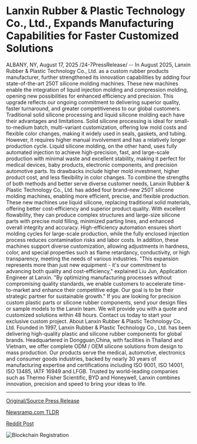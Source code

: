 # Lanxin Rubber &amp; Plastic Technology Co., Ltd., Expands Manufacturing Capabilities for Faster Customized Solutions

ALBANY, NY, August 17, 2025 /24-7PressRelease/ -- In August 2025, Lanxin Rubber & Plastic Technology Co., Ltd. as a custom rubber products manufacturer, further strengthened its innovation capabilities by adding four state-of-the-art 250T silicone molding machines. These new machines enable the integration of liquid injection molding and compression molding, opening new possibilities for enhanced efficiency and precision. This upgrade reflects our ongoing commitment to delivering superior quality, faster turnaround, and greater competitiveness to our global customers.  Traditional solid silicone processing and liquid silicone molding each have their advantages and limitations. Solid silicone processing is ideal for small-to-medium batch, multi-variant customization, offering low mold costs and flexible color changes, making it widely used in seals, gaskets, and tubing. However, it requires higher manual involvement and has a relatively longer production cycle. Liquid silicone molding, on the other hand, uses fully automated injection to achieve high-precision, fast, and large-scale production with minimal waste and excellent stability, making it perfect for medical devices, baby products, electronic components, and precision automotive parts. Its drawbacks include higher mold investment, higher product cost, and less flexibility in color changes. To combine the strengths of both methods and better serve diverse customer needs, Lanxin Rubber & Plastic Technology Co., Ltd. has added four brand-new 250T silicone molding machines, enabling more efficient, precise, and flexible production.   These new machines use liquid silicone, replacing traditional solid materials, offering better cost-efficiency and superior product quality. With excellent flowability, they can produce complex structures and large-size silicone parts with precise mold filling, minimized parting lines, and enhanced overall integrity and accuracy. High-efficiency automation ensures short molding cycles for large-scale production, while the fully enclosed injection process reduces contamination risks and labor costs. In addition, these machines support diverse customization, allowing adjustments in hardness, color, and special properties such as flame retardancy, conductivity, or high transparency, meeting the needs of various industries.  "This expansion represents more than just new equipment - it's our commitment to advancing both quality and cost-efficiency," explained Liu Jun, Application Engineer at Lanxin. "By optimizing manufacturing processes without compromising quality standards, we enable customers to accelerate time-to-market and enhance their competitive edge. Our goal is to be their strategic partner for sustainable growth."  If you are looking for precision custom plastic parts or silicone rubber components, send your design files or sample models to the Lanxin team. We will provide you with a quote and customized solutions within 48 hours. Contact us today to start your exclusive custom project.  About Lanxin Rubber & Plastic Technology Co., Ltd. Founded in 1997, Lanxin Rubber & Plastic Technology Co., Ltd. has been delivering high-quality plastic and silicone rubber components for global brands. Headquartered in Dongguan,China, with facilities in Thailand and Vietnam, we offer complete ODM / OEM silicone solutions from design to mass production. Our products serve the medical, automotive, electronics and consumer goods industries, backed by nearly 30 years of manufacturing expertise and certifications including ISO 9001, ISO 14001, ISO 13485, IATF 16949 and LFGB. Trusted by world-leading companies such as Thermo Fisher Scientific, BYD and Honeywell, Lanxin combines innovation, precision and speed to bring your ideas to life. 

---

[Original/Source Press Release](https://www.24-7pressrelease.com/press-release/525945/lanxin-rubber-plastic-technology-co-ltd-expands-manufacturing-capabilities-for-faster-customized-solutions)
                    

[Newsramp.com TLDR](https://newsramp.com/curated-news/lanxin-boosts-innovation-with-advanced-silicone-molding-machines/15910efc2a2b8107cac65120d2b630a1) 

 



[Reddit Post](https://www.reddit.com/r/newsramp/comments/1mskg1r/lanxin_boosts_innovation_with_advanced_silicone/) 



![Blockchain Registration](https://cdn.newsramp.app/24-7PressRelease/qrcode/258/17/pinkZhvq.webp)